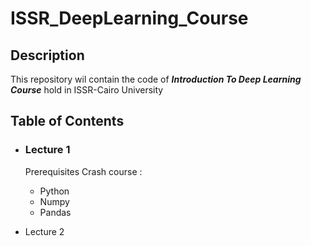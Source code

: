 # ISSR_DeepLearning_Course

## Description
This repository wil contain the code of _**Introduction To Deep Learning Course**_ hold in ISSR-Cairo University

## Table of Contents
  * ### Lecture 1 
      Prerequisites Crash course :
      * Python 
      * Numpy
      * Pandas
    
  
  * Lecture 2


